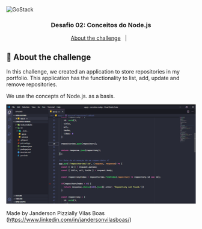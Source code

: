 <img alt="GoStack" src="https://storage.googleapis.com/golden-wind/bootcamp-gostack/header-desafios.png" />

<h3 align="center">
  Desafio 02: Conceitos do Node.js
</h3>

<p align="center">
  <a href="#rocket-sobre-o-desafio">About the challenge</a>&nbsp;&nbsp;&nbsp;|&nbsp;&nbsp;&nbsp;
</p>

## :rocket: About the challenge

In this challenge, we created an application to store repositories in my portfolio. This application has the functionality to list, add, update and remove repositories.

We use the concepts of Node.js. as a basis.

<p align="center">
  <img  src="./assets/nodejs-example.png">
</p>


Made by Janderson Pizzially Vilas Boas (https://www.linkedin.com/in/jandersonvilasboas/)


